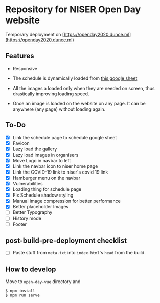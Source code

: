 # Repository for NISER Open Day website

Temporary deployment on [https://openday2020.dunce.ml](https://openday2020.dunce.ml)

## Features

- Responsive

- The schedule is dynamically loaded from [this google sheet]( https://docs.google.com/spreadsheets/d/1haXwrbIHVaAwNO_ltAjDiaUV8IrdyKwrUzWheZKHD-0/edit#gid=0 )

- All the images a loaded only when they are needed on screen, thus drastically improving loading speed.

- Once an image is loaded on the website on any page. It can be anywhere (any page) without loading again.

## To-Do

- [x] Link the schedule page to schedule google sheet
- [x] Favicon
- [x] Lazy load the gallery
- [x] Lazy load images in organisers
- [x] Move Logo in navbar to left
- [x] Link the navbar icon to niser home page
- [x] Link the COVID-19 link to niser's covid 19 link
- [x] Hamburger menu on the navbar
- [x] Vulnerabilities
- [x] Loading thing for schedule page
- [x] Fix Schedule shadow styling
- [x] Manual image compression for better performance
- [x] Better placeholder Images
- [ ] Better Typography
- [ ] History mode
- [ ] Footer

## post-build-pre-deployment checklist
- [ ] Paste stuff from `meta.txt` into `index.html`'s `head` from the build.

## How to develop

Move to `open-day-vue` directory and

```
$ npm install
$ npm run serve
```
